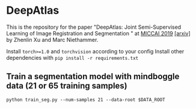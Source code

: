 # DeepAtlas
This is the repository for the paper "DeepAtlas: Joint Semi-Supervised Learning of Image Registration and Segmentation
" at [MICCAI 2019](https://doi.org/10.1007/978-3-030-32245-8_47) [[arxiv]](https://arxiv.org/abs/1904.08465) by Zhenlin Xu and Marc Niethammer.

Install ```torch>=1.0``` and ```torchvision``` according to your config
Install other dependencies with ```pip install -r requirements.txt```

## Train a segmentation model with mindboggle data (21 or 65 training samples)

```python train_seg.py --num-samples 21 --data-root $DATA_ROOT```